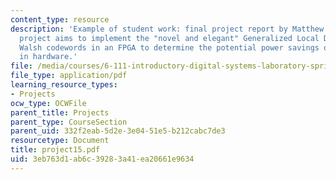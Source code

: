 ```yaml
---
content_type: resource
description: 'Example of student work: final project report by Matthew Doherty. The
  project aims to implement the "novel and elegant" Generalized Local Decoding of
  Walsh codewords in an FPGA to determine the potential power savings of the algorithm
  in hardware.'
file: /media/courses/6-111-introductory-digital-systems-laboratory-spring-2006/3eb763d1ab6c39283a41ea20661e9634_project15.pdf
file_type: application/pdf
learning_resource_types:
- Projects
ocw_type: OCWFile
parent_title: Projects
parent_type: CourseSection
parent_uid: 332f2eab-5d2e-3e04-51e5-b212cabc7de3
resourcetype: Document
title: project15.pdf
uid: 3eb763d1-ab6c-3928-3a41-ea20661e9634
---
```

